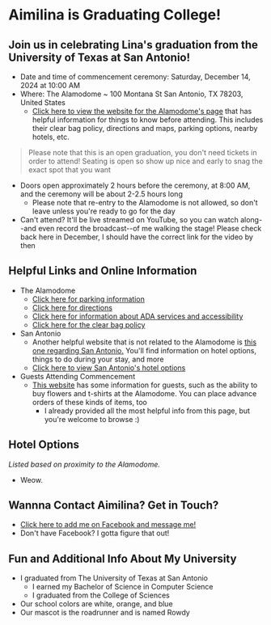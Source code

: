 # Aimilina is Graduating College!

## Join us in celebrating Lina's graduation from the University of Texas at San Antonio!

- Date and time of commencement ceremony: Saturday, December 14, 2024 at 10:00 AM
- Where: The Alamodome ~ 100 Montana St San Antonio, TX 78203, United States
  - [Click here to view the website for the Alamodome's page](https://www.alamodome.com/plan-your-visit/visitor-information) that has helpful information for things to know before attending. This includes their clear bag policy, directions and maps, parking options, nearby hotels, etc.
> Please note that this is an open graduation, you don't need tickets in order to attend! Seating is open so show up nice and early to snag the exact spot that you want
- Doors open approximately 2 hours before the ceremony, at 8:00 AM, and the ceremony will be about 2-2.5 hours long
  - Please note that re-entry to the Alamodome is not allowed, so don't leave unless you're ready to go for the day
- Can't attend? It'll be live streamed on YouTube, so you can watch along--and even record the broadcast--of me walking the stage! Please check back here in December, I should have the correct link for the video by then

## Helpful Links and Online Information
- The Alamodome
  - [Click here for parking information](https://www.alamodome.com/plan-your-visit/parking-tailgating)
  - [Click here for directions](https://www.alamodome.com/plan-your-visit/directions)
  - [Click here for information about ADA services and accessibility](https://www.alamodome.com/plan-your-visit/accessibility-ada-services)
  - [Click here for the clear bag policy](https://www.alamodome.com/plan-your-visit/clear-bag-policy)
- San Antonio
  - Another helpful website that is not related to the Alamodome is [this one regarding San Antonio.](https://www.visitsanantonio.com) You'll find information on hotel options, things to do during your stay, and more
  - [Click here to view San Antonio's hotel options](https://www.visitsanantonio.com/places-to-stay/)
- Guests Attending Commencement
  - [This website](https://www.utsa.edu/commencement/guests/) has some information for guests, such as the ability to buy flowers and t-shirts at the Alamodome. You can place advance orders of these kinds of items, too
    - I already provided all the most helpful info from this page, but you're welcome to browse :)

## Hotel Options
*Listed based on proximity to the Alamodome.*
- Weow.

## Wannna Contact Aimilina? Get in Touch?
- [Click here to add me on Facebook and message me!](https://www.facebook.com/aimilina.chaperon/)
- Don't have Facebook? I gotta figure that out!

## Fun and Additional Info About My University
- I graduated from The University of Texas at San Antonio
  - I earned my Bachelor of Science in Computer Science
  - I graduated from the College of Sciences
- Our school colors are white, orange, and blue
- Our mascot is the roadrunner and is named Rowdy

